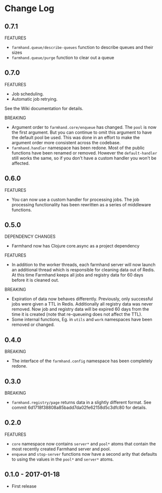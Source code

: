 # Change Log

## 0.7.1

FEATURES

- `farmhand.queue/describe-queues` function to describe queues and their sizes
- `farmhand.queue/purge` function to clear out a queue

## 0.7.0

FEATURES

- Job scheduling.
- Automatic job retrying.

See the Wiki documentation for details.

BREAKING

- Argument order to `farmhand.core/enqueue` has changed. The `pool` is now the
  first argument. But you can continue to omit this argument to have the
  default pool be used. This was done in an effort to make the argument order
  more consistent across the codebase.
- `farmhand.handler` namespace has been redone. Most of the public functions
  have been renamed or removed. However the `default-handler` still works the
  same, so if you don't have a custom handler you won't be affected.

## 0.6.0

FEATURES

- You can now use a custom handler for processing jobs. The job processing
  functionality has been rewritten as a series of middleware functions.

## 0.5.0

DEPENDENCY CHANGES

- Farmhand now has Clojure core.async as a project dependency

FEATURES

- In addition to the worker threads, each farmhand server will now launch an
  additional thread which is responsible for cleaning data out of Redis. At
  this time Farmhand keeps all jobs and registry data for 60 days before it is
  cleaned out.

BREAKING

- Expiration of data now behaves differently. Previously, only successful jobs
  were given a TTL in Redis. Additionally all registry data was never removed.
  Now job and registry data will be expired 60 days from the time it is created
  (note that re-queueing does not affect the TTL).
- Some internal functions, Eg. in `utils` and `work` namespaces have been
  removed or changed.

## 0.4.0

BREAKING

- The interface of the `farmhand.config` namespace has been completely redone.

## 0.3.0

BREAKING

- `farmhand.registry/page` returns data in a slightly different format. See
  commit 6d1718f38808a85badd7da02fe62158d5c3dfc80 for details.

## 0.2.0

FEATURES

- `core` namespace now contains `server*` and `pool*` atoms that contain the
  most recently created Farmhand server and pool.
- `enqueue` and `stop-server` functions now have a second arity that defaults
  to using the values in the `pool*` and `server*` atoms.

## 0.1.0 - 2017-01-18

- First release
